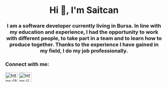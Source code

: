 <h1 align="center">Hi 👋, I'm Saitcan</h1>
<h3 align="center">I am a software developer currently living in Bursa.
In line with my education and experience, I had the opportunity to work with different people, to take part in a team and to learn how to produce together. Thanks to the experience I have gained in my field, I do my job professionally.</h3>

<h3 align="left">Connect with me:</h3>
<p align="left">
<a href="https://twitter.com/takilancan" target="blank"><img align="center" src="https://raw.githubusercontent.com/rahuldkjain/github-profile-readme-generator/master/src/images/icons/Social/twitter.svg" alt="https://twitter.com/takilancan" height="30" width="40" /></a>
<a href="https://linkedin.com/in/https://www.linkedin.com/in/saitcantakilan/" target="blank"><img align="center" src="https://raw.githubusercontent.com/rahuldkjain/github-profile-readme-generator/master/src/images/icons/Social/linked-in-alt.svg" alt="https://www.linkedin.com/in/saitcantakilan/" height="30" width="40" /></a>
</p>


